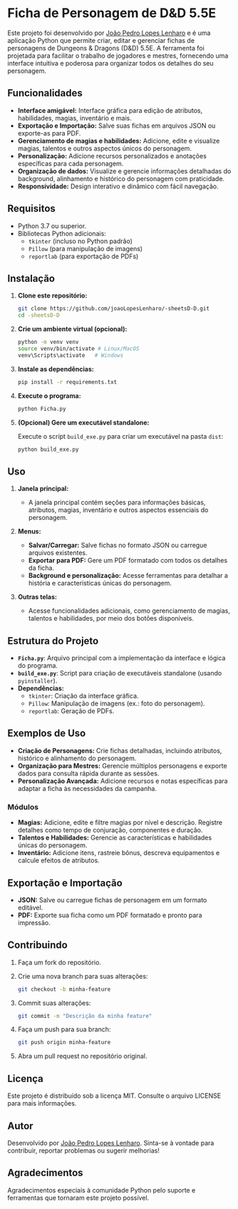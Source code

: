 # Ficha de Personagem de D&D 5.5E

Este projeto foi desenvolvido por [João Pedro Lopes Lenharo](https://github.com/joaoLopesLenharo/-sheetsD-D) e é uma aplicação Python que permite criar, editar e gerenciar fichas de personagens de Dungeons & Dragons (D&D) 5.5E. A ferramenta foi projetada para facilitar o trabalho de jogadores e mestres, fornecendo uma interface intuitiva e poderosa para organizar todos os detalhes do seu personagem.

## Funcionalidades

- **Interface amigável:** Interface gráfica para edição de atributos, habilidades, magias, inventário e mais.
- **Exportação e Importação:** Salve suas fichas em arquivos JSON ou exporte-as para PDF.
- **Gerenciamento de magias e habilidades:** Adicione, edite e visualize magias, talentos e outros aspectos únicos do personagem.
- **Personalização:** Adicione recursos personalizados e anotações específicas para cada personagem.
- **Organização de dados:** Visualize e gerencie informações detalhadas do background, alinhamento e histórico do personagem com praticidade.
- **Responsividade:** Design interativo e dinâmico com fácil navegação.

## Requisitos

- Python 3.7 ou superior.
- Bibliotecas Python adicionais:
  - `tkinter` (incluso no Python padrão)
  - `Pillow` (para manipulação de imagens)
  - `reportlab` (para exportação de PDFs)

## Instalação

1. **Clone este repositório:**

    ```bash
    git clone https://github.com/joaoLopesLenharo/-sheetsD-D.git
    cd -sheetsD-D
    ```

2. **Crie um ambiente virtual (opcional):**

    ```bash
    python -m venv venv
    source venv/bin/activate # Linux/MacOS
    venv\Scripts\activate   # Windows
    ```

3. **Instale as dependências:**

    ```bash
    pip install -r requirements.txt
    ```

4. **Execute o programa:**

    ```bash
    python Ficha.py
    ```

5. **(Opcional) Gere um executável standalone:**

    Execute o script `build_exe.py` para criar um executável na pasta `dist`:

    ```bash
    python build_exe.py
    ```

## Uso

1. **Janela principal:**
   - A janela principal contém seções para informações básicas, atributos, magias, inventário e outros aspectos essenciais do personagem.

2. **Menus:**
   - **Salvar/Carregar:** Salve fichas no formato JSON ou carregue arquivos existentes.
   - **Exportar para PDF:** Gere um PDF formatado com todos os detalhes da ficha.
   - **Background e personalização:** Acesse ferramentas para detalhar a história e características únicas do personagem.

3. **Outras telas:**
   - Acesse funcionalidades adicionais, como gerenciamento de magias, talentos e habilidades, por meio dos botões disponíveis.

## Estrutura do Projeto

- **`Ficha.py`**: Arquivo principal com a implementação da interface e lógica do programa.
- **`build_exe.py`**: Script para criação de executáveis standalone (usando `pyinstaller`).
- **Dependências:**
  - `tkinter`: Criação da interface gráfica.
  - `Pillow`: Manipulação de imagens (ex.: foto do personagem).
  - `reportlab`: Geração de PDFs.

## Exemplos de Uso

- **Criação de Personagens:**
  Crie fichas detalhadas, incluindo atributos, histórico e alinhamento do personagem.
- **Organização para Mestres:**
  Gerencie múltiplos personagens e exporte dados para consulta rápida durante as sessões.
- **Personalização Avançada:**
  Adicione recursos e notas específicas para adaptar a ficha às necessidades da campanha.

### Módulos

- **Magias:** Adicione, edite e filtre magias por nível e descrição. Registre detalhes como tempo de conjuração, componentes e duração.
- **Talentos e Habilidades:** Gerencie as características e habilidades únicas do personagem.
- **Inventário:** Adicione itens, rastreie bônus, descreva equipamentos e calcule efeitos de atributos.

## Exportação e Importação

- **JSON:** Salve ou carregue fichas de personagem em um formato editável.
- **PDF:** Exporte sua ficha como um PDF formatado e pronto para impressão.

## Contribuindo

1. Faça um fork do repositório.
2. Crie uma nova branch para suas alterações:

    ```bash
    git checkout -b minha-feature
    ```

3. Commit suas alterações:

    ```bash
    git commit -m "Descrição da minha feature"
    ```

4. Faça um push para sua branch:

    ```bash
    git push origin minha-feature
    ```

5. Abra um pull request no repositório original.

## Licença

Este projeto é distribuído sob a licença MIT. Consulte o arquivo LICENSE para mais informações.

## Autor

Desenvolvido por [João Pedro Lopes Lenharo](https://github.com/joaoLopesLenharo/-sheetsD-D). Sinta-se à vontade para contribuir, reportar problemas ou sugerir melhorias!

## Agradecimentos

Agradecimentos especiais à comunidade Python pelo suporte e ferramentas que tornaram este projeto possível.